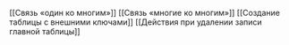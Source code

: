 [[Связь «один ко многим»]]
[[Связь «многие ко многим»]]
[[Создание таблицы с внешними ключами]]
[[Действия при удалении записи главной таблицы]]
